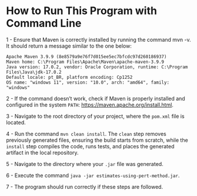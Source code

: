 # How to Run This Program with Command Line

1 - Ensure that Maven is correctly installed by running the command mvn -v. It should return a message similar to the one below:
```
Apache Maven 3.9.9 (8e8579a9e76f7d015ee5ec7bfcdc97d260186937)
Maven home: C:\Program Files\Apache\Maven\apache-maven-3.9.9
Java version: 17.0.2, vendor: Oracle Corporation, runtime: C:\Program Files\Java\jdk-17.0.2
Default locale: pt_BR, platform encoding: Cp1252
OS name: "windows 11", version: "10.0", arch: "amd64", family: "windows"
```
2 - If the command doesn’t work, check if Maven is properly installed and configured in the system `PATH`: https://maven.apache.org/install.html.

3 - Navigate to the root directory of your project, where the `pom.xml` file is located.

4 - Run the command `mvn clean install`. The `clean` step removes previously generated files, ensuring the build starts from scratch, while the `install` step compiles the code, runs tests, and places the generated artifact in the local repository.

5 - Navigate to the directory where your `.jar` file was generated.

6 - Execute the command `java -jar estimates-using-pert-method.jar`.

7 - The program should run correctly if these steps are followed.